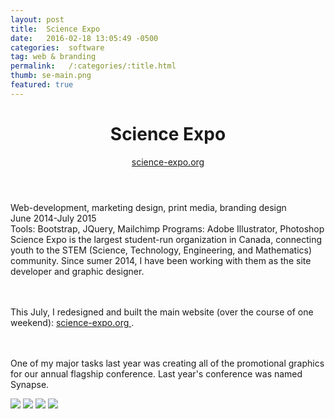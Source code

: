 ```yaml
---
layout: post
title:  Science Expo
date:   2016-02-18 13:05:49 -0500
categories:  software
tag: web & branding
permalink:   /:categories/:title.html
thumb: se-main.png
featured: true
---
```


<div class="description">
	<header class="post-header">
    <h1 class="post-title" itemprop="name headline">Science Expo</h1>
    <a href="http://science-expo.org/" target="_blank"> science-expo.org </a>
  </header>
	<div class="details">
		Web-development, marketing design, print media, branding design
		<br>
		June 2014-July 2015
		<br>
		Tools: Bootstrap, JQuery, Mailchimp
		Programs: Adobe Illustrator, Photoshop
		<br>
	</div>
Science Expo is the largest student-run organization in Canada, connecting youth to the STEM (Science, Technology, Engineering, and Mathematics) community. Since sumer 2014, I have been working with them as the site developer and graphic designer. 

<br><br>This July, I redesigned and built the main website (over the course of one weekend): <a href="http://science-expo.org/" target="_blank"> science-expo.org </a>.



<br><br>
One of my major tasks last year was creating all of the promotional graphics for our annual flagship conference. Last year's conference was named Synapse. 


</div>
<div class="images">
	<img src="{{site.baseurl}}/images/work/se/1.png">
	<img src="{{site.baseurl}}/images/work/se/2.png">
	<img src="{{site.baseurl}}/images/work/se/3.png">
	<img src="{{site.baseurl}}/images/work/se/5.png">
</div>
<!-- {% highlight ruby %}
def print_hi(name)
  puts "Hi, #{name}"
end
print_hi('Tom')
#=> prints 'Hi, Tom' to STDOUT.
{% endhighlight %} -->


